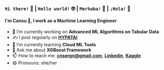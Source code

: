 ### ```Hi there!``` 👋 | ```Hello world!``` 🤓 | ```Merhaba!```  🦃 | ```¡Hola!``` 💃

#### I'm Cansu 🤝, I work as a Machine Learning Engineer 
- 🔭 I’m currently working on **Advanced ML Algorithms on Tabular Data**
- ✍️ I post regularly on [**HYPATAI**](https://medium.com/hypatai)
- 🌱 I’m currently learning **Cloud ML Tools**
- 💬 Ask me about **XGBoost Framework**
- 📫 How to reach me: **cnsergn@gmail.com**, [**Linkedin**](https://www.linkedin.com/in/cansuerg/), [**Kaggle**](https://www.kaggle.com/cansu325945)
- 😄 Pronouns: she/her
